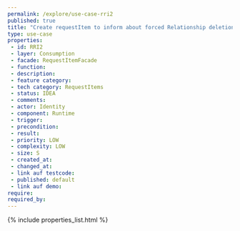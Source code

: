 ```yaml
---
permalink: /explore/use-case-rri2
published: true
title: "Create requestItem to inform about forced Relationship deletion"
type: use-case
properties:
 - id: RRI2
 - layer: Consumption
 - facade: RequestItemFacade
 - function: 
 - description: 
 - feature category: 
 - tech category: RequestItems
 - status: IDEA
 - comments: 
 - actor: Identity
 - component: Runtime
 - trigger: 
 - precondition: 
 - result: 
 - priority: LOW
 - complexity: LOW
 - size: S
 - created_at: 
 - changed_at: 
 - link auf testcode: 
 - published: default
 - link auf demo: 
require:
required_by:
---
```

{% include properties_list.html %}
